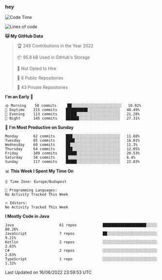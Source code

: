 ### hey

<!--START_SECTION:waka-->
![Code Time](http://img.shields.io/badge/Code%20Time-799%20hrs%209%20mins-blue)

![Lines of code](https://img.shields.io/badge/From%20Hello%20World%20I%27ve%20Written-508%20Thousand%20lines%20of%20code-blue)

**🐱 My GitHub Data** 

> 🏆 249 Contributions in the Year 2022
 > 
> 📦 95.8 kB Used in GitHub's Storage 
 > 
> 🚫 Not Opted to Hire
 > 
> 📜 6 Public Repositories 
 > 
> 🔑 43 Private Repositories  
 > 
**I'm an Early 🐤** 

```text
🌞 Morning    58 commits     ██░░░░░░░░░░░░░░░░░░░░░░░   10.92% 
🌆 Daytime    215 commits    ██████████░░░░░░░░░░░░░░░   40.49% 
🌃 Evening    113 commits    █████░░░░░░░░░░░░░░░░░░░░   21.28% 
🌙 Night      145 commits    ██████░░░░░░░░░░░░░░░░░░░   27.31%

```
📅 **I'm Most Productive on Sunday** 

```text
Monday       62 commits     ███░░░░░░░░░░░░░░░░░░░░░░   11.68% 
Tuesday      85 commits     ████░░░░░░░░░░░░░░░░░░░░░   16.01% 
Wednesday    60 commits     ██░░░░░░░░░░░░░░░░░░░░░░░   11.3% 
Thursday     64 commits     ███░░░░░░░░░░░░░░░░░░░░░░   12.05% 
Friday       109 commits    █████░░░░░░░░░░░░░░░░░░░░   20.53% 
Saturday     34 commits     █░░░░░░░░░░░░░░░░░░░░░░░░   6.4% 
Sunday       117 commits    █████░░░░░░░░░░░░░░░░░░░░   22.03%

```


📊 **This Week I Spent My Time On** 

```text
⌚︎ Time Zone: Europe/Budapest

💬 Programming Languages: 
No Activity Tracked This Week

🔥 Editors: 
No Activity Tracked This Week

```

**I Mostly Code in Java** 

```text
Java                     61 repos            ████████████████████░░░░░   80.26% 
JavaScript               7 repos             ██░░░░░░░░░░░░░░░░░░░░░░░   9.21% 
Kotlin                   2 repos             ░░░░░░░░░░░░░░░░░░░░░░░░░   2.63% 
C#                       2 repos             ░░░░░░░░░░░░░░░░░░░░░░░░░   2.63% 
TypeScript               1 repo              ░░░░░░░░░░░░░░░░░░░░░░░░░   1.32%

```



 Last Updated on 16/06/2022 23:59:53 UTC
<!--END_SECTION:waka-->
